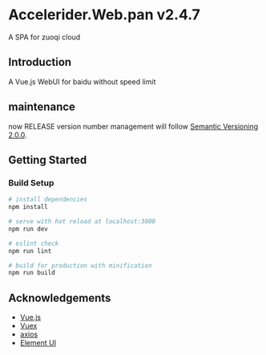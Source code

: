# Accelerider.Web.pan v2.4.7

A SPA for zuoqi cloud

## Introduction
A Vue.js WebUI for baidu without speed limit

## maintenance
now RELEASE version number management will follow [Semantic Versioning 2.0.0](http://semver.org/).

## Getting Started

### Build Setup

``` bash
# install dependencies
npm install

# serve with hot reload at localhost:3000
npm run dev

# eslint check
npm run lint

# build for production with minification
npm run build
```
## Acknowledgements

* [Vue.js](https://github.com/vuejs/vue)
* [Vuex](https://github.com/vuejs/vuex)
* [axios](https://github.com/axios/axios)
* [Element UI](https://github.com/ElemeFE/element)
